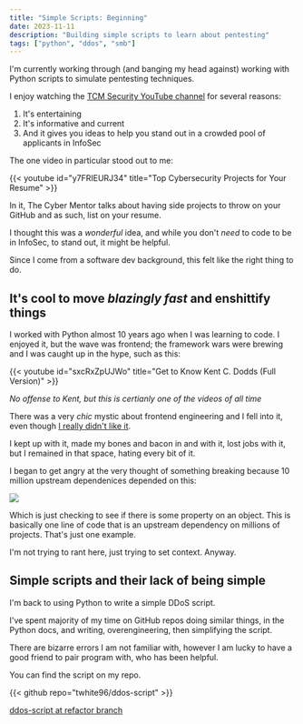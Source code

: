 ```yaml
---
title: "Simple Scripts: Beginning"
date: 2023-11-11
description: "Building simple scripts to learn about pentesting"
tags: ["python", "ddos", "smb"]
---
```


I'm currently working through (and banging my head against) working with Python scripts to simulate pentesting techniques.

<!--truncate-->

I enjoy watching the [TCM Security YouTube channel](https://www.youtube.com/@TCMSecurityAcademy) for several reasons:

1. It's entertaining
2. It's informative and current
3. And it gives you ideas to help you stand out in a crowded pool of applicants in InfoSec

The one video in particular stood out to me:


{{< youtube id="y7FRIEURJ34" title="Top Cybersecurity Projects for Your Resume" >}}


In it, The Cyber Mentor talks about having side projects to throw on your GitHub and as such, list on your resume.

I thought this was a *wonderful* idea, and while you don't *need* to code to be in InfoSec, to stand out, it might be helpful.

Since I come from a software dev background, this felt like the right thing to do.

## It's cool to move *blazingly fast* and enshittify things

I worked with Python almost 10 years ago when I was learning to code. I enjoyed it, but the wave was frontend; the framework wars were brewing and I was caught up in the hype, such as this:

{{< youtube id="sxcRxZpUJWo" title="Get to Know Kent C. Dodds (Full Version)" >}}

*No offense to Kent, but this is certianly one of the videos of all time*

There was a very *chic* mystic about frontend engineering and I fell into it, even though [I really didn't like it](https://www.tiffanywhite.dev/posts/final-thoughts).

I kept up with it, made my bones and bacon in and with it, lost jobs with it, but I remained in that space, hating every bit of it.

I began to get angry at the very thought of something breaking because 10 million upstream dependenices depended on this:

![](/img/blog/has.png)

Which is just checking to see if there is some property on an object. This is basically one line of code that is an upstream dependency on millions of projects. That's just one example.

I'm not trying to rant here, just trying to set context. Anyway.


## Simple scripts and their lack of being simple

I'm back to using Python to write a simple DDoS script. 

I've spent majority of my time on GitHub repos doing similar things, in the Python docs, and writing, overengineering, then simplifying the script.

There are bizarre errors I am not familiar with, however I am lucky to have a good friend to pair program with, who has been helpful.

You can find the script on my repo.


{{< github repo="twhite96/ddos-script" >}}

[ddos-script at refactor branch](https://github.com/twhite96/ddos-script/tree/refactor/typer-cli)
